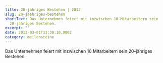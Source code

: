 ```yaml
---
title: 20-jähriges Bestehen | 2012
slug: 20-jaehriges-bestehen
shortText: Das Unternehmen feiert mit inzwischen 10 Mitarbeitern sein
  20-jähriges Bestehen.
excerpt: ""
date: 2012-03-01T13:30:10.000Z
category: meilensteine
---
```


Das Unternehmen feiert mit inzwischen 10 Mitarbeitern sein 20-jähriges Bestehen.

